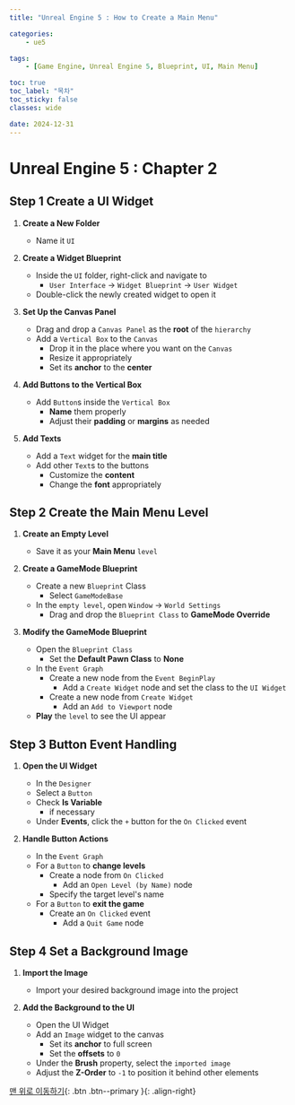```yaml
---
title: "Unreal Engine 5 : How to Create a Main Menu"

categories:
    - ue5

tags:
    - [Game Engine, Unreal Engine 5, Blueprint, UI, Main Menu]

toc: true
toc_label: "목차"
toc_sticky: false
classes: wide

date: 2024-12-31
---
```


# Unreal Engine 5 : Chapter 2

## Step 1 Create a UI Widget
1. **Create a New Folder**
   - Name it `UI`

2. **Create a Widget Blueprint**
   - Inside the `UI` folder, right-click and navigate to  
        * `User Interface` -> `Widget Blueprint` -> `User Widget`  
   - Double-click the newly created widget to open it

3. **Set Up the Canvas Panel**  
   - Drag and drop a `Canvas Panel` as the **root** of the `hierarchy`  
   - Add a `Vertical Box` to the `Canvas`  
        * Drop it in the place where you want on the `Canvas`
        * Resize it appropriately
        * Set its **anchor** to the **center**

4. **Add Buttons to the Vertical Box**  
   - Add `Button`s inside the `Vertical Box`  
        * **Name** them properly  
        * Adjust their **padding** or **margins** as needed  

5. **Add Texts**  
   - Add a `Text` widget for the **main title**  
   - Add other `Text`s to the buttons  
        * Customize the **content**  
        * Change the **font** appropriately  


## Step 2 Create the Main Menu Level
1. **Create an Empty Level**  
   - Save it as your **Main Menu** `level`

2. **Create a GameMode Blueprint**  
   - Create a new `Blueprint` Class  
        * Select `GameModeBase`  
   - In the `empty level`, open `Window` -> `World Settings`  
        * Drag and drop the `Blueprint Class` to **GameMode Override**

3. **Modify the GameMode Blueprint**  
   - Open the `Blueprint Class`  
        * Set the **Default Pawn Class** to **None**  
   - In the `Event Graph`  
        * Create a new node from the `Event BeginPlay`  
            + Add a `Create Widget` node and set the class to the `UI Widget`  
        * Create a new node from `Create Widget`
            + Add an `Add to Viewport` node  
   - **Play** the `level` to see the UI appear


## Step 3 Button Event Handling
1. **Open the UI Widget**  
   - In the `Designer`
   - Select a `Button`  
   - Check **Is Variable**
        * if necessary  
   - Under **Events**, click the `+` button for the `On Clicked` event

2. **Handle Button Actions**  
   - In the `Event Graph`  
   - For a `Button` to **change levels**  
        * Create a node from `On Clicked`  
            + Add an `Open Level (by Name)` node  
        * Specify the target level's name  
   - For a `Button` to **exit the game**  
        * Create an `On Clicked` event  
            + Add a `Quit Game` node


## Step 4 Set a Background Image
1. **Import the Image**  
   - Import your desired background image into the project

2. **Add the Background to the UI**  
   - Open the UI Widget  
   - Add an `Image` widget to the canvas  
        * Set its **anchor** to full screen  
        * Set the **offsets** to `0`  
   - Under the **Brush** property, select the `imported image`  
   - Adjust the **Z-Order** to `-1` to position it behind other elements



[맨 위로 이동하기](#){: .btn .btn--primary }{: .align-right}